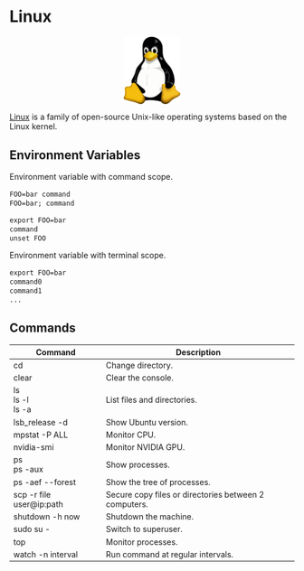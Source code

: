 # Linux

<p align="center"><img align="center" width="20%" height="20%" src="assets/linux.svg"></p>

[Linux](https://www.linux.org/) is a family of open-source Unix-like operating systems based on the Linux kernel.

## Environment Variables

Environment variable with command scope.
```
FOO=bar command
FOO=bar; command
```

```
export FOO=bar
command
unset FOO
```

Environment variable with terminal scope.
```
export FOO=bar
command0
command1
...
```

## Commands

| Command                  | Description                                           |
|--------------------------|-------------------------------------------------------|
| cd                       | Change directory.                                     |
| clear                    | Clear the console.                                    |
| ls<br>ls -l<br>ls -a     | List files and directories.                           |
| lsb_release -d           | Show Ubuntu version.                                  |
| mpstat -P ALL            | Monitor CPU.                                          |
| nvidia-smi               | Monitor NVIDIA GPU.                                   |
| ps<br>ps -aux            | Show processes.                                       |
| ps -aef --forest         | Show the tree of processes.                           |
| scp -r file user@ip:path | Secure copy files or directories between 2 computers. |
| shutdown -h now          | Shutdown the machine.                                 |
| sudo su -                | Switch to superuser.                                  |
| top                      | Monitor processes.                                    |
| watch -n interval        | Run command at regular intervals.                     |
